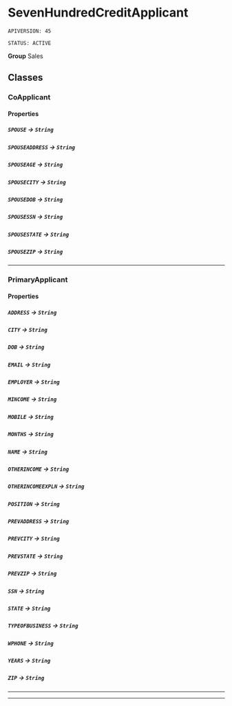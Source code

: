 # SevenHundredCreditApplicant

`APIVERSION: 45`

`STATUS: ACTIVE`



**Group** Sales

## Classes
### CoApplicant
#### Properties

##### `SPOUSE` → `String`


##### `SPOUSEADDRESS` → `String`


##### `SPOUSEAGE` → `String`


##### `SPOUSECITY` → `String`


##### `SPOUSEDOB` → `String`


##### `SPOUSESSN` → `String`


##### `SPOUSESTATE` → `String`


##### `SPOUSEZIP` → `String`


---

### PrimaryApplicant
#### Properties

##### `ADDRESS` → `String`


##### `CITY` → `String`


##### `DOB` → `String`


##### `EMAIL` → `String`


##### `EMPLOYER` → `String`


##### `MINCOME` → `String`


##### `MOBILE` → `String`


##### `MONTHS` → `String`


##### `NAME` → `String`


##### `OTHERINCOME` → `String`


##### `OTHERINCOMEEXPLN` → `String`


##### `POSITION` → `String`


##### `PREVADDRESS` → `String`


##### `PREVCITY` → `String`


##### `PREVSTATE` → `String`


##### `PREVZIP` → `String`


##### `SSN` → `String`


##### `STATE` → `String`


##### `TYPEOFBUSINESS` → `String`


##### `WPHONE` → `String`


##### `YEARS` → `String`


##### `ZIP` → `String`


---

---
